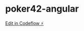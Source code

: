 # poker42-angular

[Edit in Codeflow ⚡️](https://stackblitz.com/~/github.com/Gabrielr47/poker42-angular)